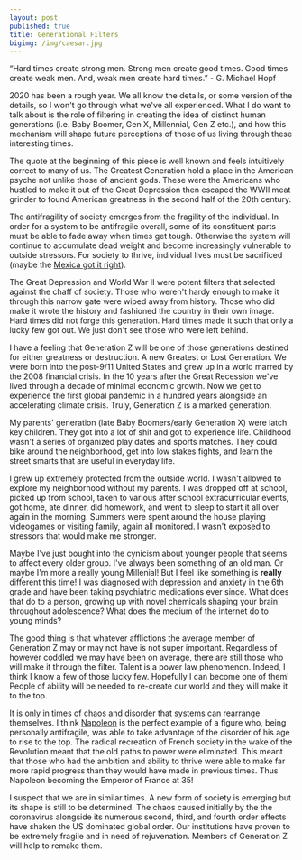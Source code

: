 ```yaml
---
layout: post
published: true
title: Generational Filters
bigimg: /img/caesar.jpg
---
```


“Hard times create strong men. Strong men create good times. Good times create weak men. And, weak men create hard times.” - G. Michael Hopf

2020 has been a rough year. We all know the details, or some version of the details, so I won't go through what we've all experienced. What I do want to talk about is the role of filtering in creating the idea of distinct human generations (i.e. Baby Boomer, Gen X, Millennial, Gen Z etc.), and how this mechanism will shape future perceptions of those of us living through these interesting times.

The quote at the beginning of this piece is well known and feels intuitively correct to many of us. The Greatest Generation hold a place in the American psyche not unlike those of ancient gods. These were the Americans who hustled to make it out of the Great Depression then escaped the WWII meat grinder to found American greatness in the second half of the 20th century.

The antifragility of society emerges from the fragility of the individual. In order for a system to be antifragile overall, some of its constituent parts must be able to fade away when times get tough. Otherwise the system will continue to accumulate dead weight and become increasingly vulnerable to outside stressors. For society to thrive, individual lives must be sacrificed (maybe the [Mexica got it right](https://www.sciencemag.org/news/2018/06/feeding-gods-hundreds-skulls-reveal-massive-scale-human-sacrifice-aztec-capital)).

The Great Depression and World War II were potent filters that selected against the chaff of society. Those who weren't hardy enough to make it through this narrow gate were wiped away from history. Those who did make it wrote the history and fashioned the country in their own image. Hard times did not forge this generation. Hard times made it such that only a lucky few got out. We just don't see those who were left behind.

I have a feeling that Generation Z will be one of those generations destined for either greatness or destruction. A new Greatest or Lost Generation. We were born into the post-9/11 United States and grew up in a world marred by the 2008 financial crisis. In the 10 years after the Great Recession we've lived through a decade of minimal economic growth. Now we get to experience the first global pandemic in a hundred years alongside an accelerating climate crisis. Truly, Generation Z is a marked generation.

My parents' generation (late Baby Boomers/early Generation X) were latch key children. They got into a lot of shit and got to experience life. Childhood wasn't a series of organized play dates and sports matches. They could bike around the neighborhood, get into low stakes fights, and learn the street smarts that are useful in everyday life. 

I grew up extremely protected from the outside world. I wasn't allowed to explore my neighborhood without my parents. I was dropped off at school, picked up from school, taken to various after school extracurricular events, got home, ate dinner, did homework, and went to sleep to start it all over again in the morning. Summers were spent around the house playing videogames or visiting family, again all monitored. I wasn't exposed to stressors that would make me stronger.

Maybe I've just bought into the cynicism about younger people that seems to affect every older group. I've always been something of an old man. Or maybe I'm more a really young Millenial! But I feel like something is __really__ different this time! I was diagnosed with depression and anxiety in the 6th grade and have been taking psychiatric medications ever since. What does that do to a person, growing up with novel chemicals shaping your brain throughout adolescence? What does the medium of the internet do to young minds?

The good thing is that whatever afflictions the average member of Generation Z may or may not have is not super important. Regardless of however coddled we may have been on average, there are still those who will make it through the filter. Talent is a power law phenomenon. Indeed, I think I know a few of those lucky few. Hopefully I can become one of them! People of ability will be needed to re-create our world and they will make it to the top.

It is only in times of chaos and disorder that systems can rearrange themselves. I think [Napoleon](https://en.wikipedia.org/wiki/Napoleon) is the perfect example of a figure who, being personally antifragile, was able to take advantage of the disorder of his age to rise to the top. The radical recreation of French society in the wake of the Revolution meant that the old paths to power were eliminated. This meant that those who had the ambition and ability to thrive were able to make far more rapid progress than they would have made in previous times. Thus Napoleon becoming the Emperor of France at 35!

I suspect that we are in similar times. A new form of society is emerging but its shape is still to be determined. The chaos caused initially by the the coronavirus alongside its numerous second, third, and fourth order effects have shaken the US dominated global order. Our institutions have proven to be extremely fragile and in need of rejuvenation. Members of Generation Z will help to remake them.
